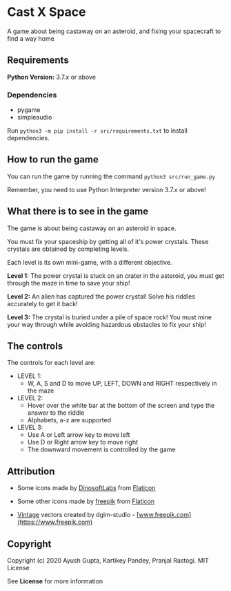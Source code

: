 # Cast X Space

A game about being castaway on an asteroid, and fixing your spacecraft to find a way home

## Requirements
**Python Version:** 3.7.x or above

### Dependencies
- pygame
- simpleaudio

Run `python3 -m pip install -r src/requirements.txt` to install dependencies.

## How to run the game

You can run the game by running the command `python3 src/run_game.py`

Remember, you need to use Python Interpreter version 3.7.x or above!

## What there is to see in the game

The game is about being castaway on an asteroid in space.

You must fix your spaceship by getting all of it's power crystals. These crystals are obtained by completing levels.

Each level is its own mini-game, with a different objective.

**Level 1:** The power crystal is stuck on an crater in the asteroid, you must get through the maze in time to save
 your ship!

**Level 2:** An alien has captured the power crystal! Solve his riddles accurately to get it back!

**Level 3:** The crystal is buried under a pile of space rock! You must mine your way through while avoiding
 hazardous obstacles to fix your ship!

## The controls

The controls for each level are:

- LEVEL 1:
    - W, A, S and D to move UP, LEFT, DOWN and RIGHT respectively in the maze
- LEVEL 2:
    - Hover over the white bar at the bottom of the screen and type the answer to the riddle
    - Alphabets, a-z are supported
- LEVEL 3:
    - Use A or Left arrow key to move left
    - Use D or Right arrow key to move right
    - The downward movement is controlled by the game


## Attribution
- Some icons made by [DinosoftLabs](https://www.flaticon.com/authors/dinosoftlabs) from 
[Flaticon](https://www.flaticon.com)

- Some other icons made by [freepik](https://www.flaticon.com/authors/freepik)
from [Flaticon](https://www.flaticon.com/)

- [Vintage](https://www.freepik.com/vectors/vintage) vectors created by dgim-studio - 
[www.freepik.com](https://www.freepik.com)

## Copyright
Copyright (c) 2020 Ayush Gupta, Kartikey Pandey, Pranjal Rastogi. MIT License

See **License** for more information
